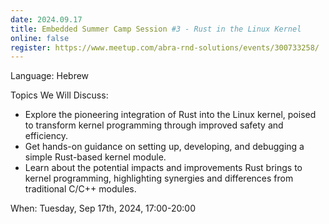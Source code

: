 ```yaml
---
date: 2024.09.17
title: Embedded Summer Camp Session #3 - Rust in the Linux Kernel
online: false
register: https://www.meetup.com/abra-rnd-solutions/events/300733258/
---
```


Language: Hebrew

Topics We Will Discuss:

* Explore the pioneering integration of Rust into the Linux kernel, poised to transform kernel programming through improved safety and efficiency.
* Get hands-on guidance on setting up, developing, and debugging a simple Rust-based kernel module.
* Learn about the potential impacts and improvements Rust brings to kernel programming, highlighting synergies and differences from traditional C/C++ modules.

When: Tuesday, Sep 17th, 2024, 17:00-20:00


